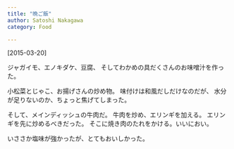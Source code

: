 ```yaml
---
title: "晩ご飯"
author: Satoshi Nakagawa
category: Food

---
```


[2015-03-20]  

 ジャガイモ、エノキダケ、豆腐、
そしてわかめの具だくさんのお味噌汁を作った。

 小松菜とじゃこ、お揚げさんの炒め物。
味付けは和風だしだけなのだが、
水分が足りないのか、ちょっと焦げてしまった。

 そして、メインディッシュの牛肉だ。
牛肉を炒め、エリンギを加える。
エリンギを先に炒めるべきだった。
そこに焼き肉のたれをかける。いいにおい。

 いささか塩味が強かったが、とてもおいしかった。

